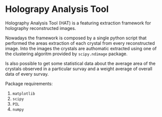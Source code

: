 # Holograpy Analysis Tool

Holography Analysis Tool (HAT) is a featuring extraction framework for holography reconstructed images. 

Nowadays the framework is composed by a single python script that performed the areas extraction of each crystal from every reconstructed image. 
Into the images the crystals are authomatic extracted using one of the clustering algoritm provided by `scipy.ndimage` package.

Is also possible to get some statistical data about the average area of the crystals observed in a particular survay and a weight average of overall data of every survay. 

Package requirements:

1. `matplotlib`
2. `scipy`
3. `PIL`
4. `numpy`


  


